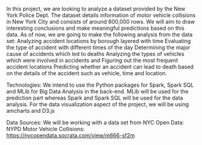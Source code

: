 In this project, we are looking to analyze a dataset provided by the New York Police Dept. The dataset details information of motor vehicle collisions in New York City and consists of around 800,000 rows. We will aim to draw interesting conclusions and make meaningful predictions based on this data. As of now, we are going to make the following analysis from the data set:
Analyzing accident locations by borough layered with time
Evaluating the type of accident with different times of the day
Determining the major cause of accidents which led to deaths
Analyzing the types of vehicles which were involved in accidents and 
Figuring out the most frequent accident locations
Predicting whether an accident can lead to death based on the details of the accident such as vehicle, time and location.

Technologies:
We intend to use the Python packages for Spark, Spark SQL and MLib for Big Data Analysis in the back-end. MLib will be used for the prediction part whereas Spark and Spark SQL will be used for the data analysis. 
For the data visualization aspect of the project, we will be using amcharts and D3.js

Data Sources:
We will be working with a data set from NYC Open Data: 
NYPD Motor Vehicle Collisions:   https://nycopendata.socrata.com/view/m666-sf2m 

